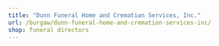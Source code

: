 ```yaml
---
title: "Dunn Funeral Home and Cremation Services, Inc."
url: /burgaw/dunn-funeral-home-and-cremation-services-inc/
shop: funeral directors
---
```


